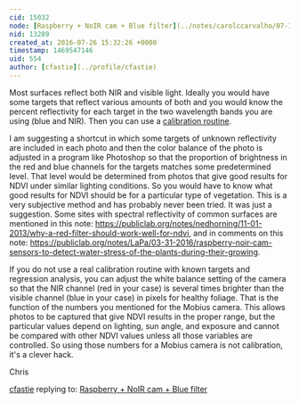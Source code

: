 ```yaml
---
cid: 15032
node: [Raspberry + NoIR cam + Blue filter](../notes/carolccarvalho/07-15-2016/raspberry-noir-cam-blue-filter)
nid: 13289
created_at: 2016-07-26 15:32:26 +0000
timestamp: 1469547146
uid: 554
author: [cfastie](../profile/cfastie)
---
```


Most surfaces reflect both NIR and visible light. Ideally you would have some targets that reflect various amounts of both and you would know the percent reflectivity for each target in the two wavelength bands you are using (blue and NIR). Then you can use a [calibration routine](https://publiclab.org/notes/cfastie/05-01-2016/calibration-cogitation). 

I am suggesting a shortcut in which some targets of unknown reflectivity are included in each photo and then the color balance of the photo is adjusted in a program like Photoshop so that the proportion of brightness in the red and blue channels for the targets matches some predetermined level. That level would be determined from photos that give good results for NDVI under similar lighting conditions. So you would have to know what good results for NDVI should be for a particular type of vegetation. This is a very subjective method and has probably never been tried. It was just a suggestion. Some sites with spectral reflectivity of common surfaces are mentioned in this note: https://publiclab.org/notes/nedhorning/11-01-2013/why-a-red-filter-should-work-well-for-ndvi, and in comments on this note: https://publiclab.org/notes/LaPa/03-31-2016/raspberry-noir-cam-sensors-to-detect-water-stress-of-the-plants-during-their-growing.

If you do not use a real calibration routine with known targets and regression analysis, you can adjust the white balance setting of the camera so that the NIR channel (red in your case) is several times brighter than the visible channel (blue in your case) in pixels for healthy foliage. That is the function of the numbers you mentioned for the Mobius camera. This allows photos to be captured that give NDVI results in the proper range, but the particular values depend on lighting, sun angle, and exposure and cannot be compared with other NDVI values unless all those variables are controlled. So using those numbers for a Mobius camera is not calibration, it's a clever hack.

Chris

[cfastie](../profile/cfastie) replying to: [Raspberry + NoIR cam + Blue filter](../notes/carolccarvalho/07-15-2016/raspberry-noir-cam-blue-filter)

